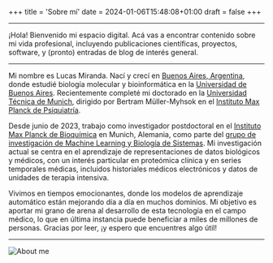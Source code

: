 +++
title = 'Sobre mí'
date = 2024-01-06T15:48:08+01:00
draft = false
+++

---

¡Hola! Bienvenido mi espacio digital. Acá vas a encontrar contenido sobre mi vida profesional, incluyendo publicaciones científicas, proyectos, software, y (pronto) entradas de blog de interés general.

---

Mi nombre es Lucas Miranda. Nací y crecí en [Buenos Aires, Argentina](https://www.youtube.com/watch?v=Pb9Hv9lw5Tw), donde estudié biología molecular y bioinformática en la [Universidad de Buenos Aires](https://www.uba.ar/). Recientemente completé mi doctorado en la [Universidad Técnica de Munich](https://www.tum.de/en/), dirigido por Bertram Müller-Myhsok en el [Instituto Max Planck de Psiquiatría](https://www.psych.mpg.de/1495975/mueller_myhsok).

Desde junio de 2023, trabajo como investigador postdoctoral en el [Instituto Max Planck de Bioquímica](https://www.biochem.mpg.de/en) en Munich, Alemania, como parte del [grupo de investigación de Machine Learning y Biología de Sistemas](https://www.biochem.mpg.de/borgwardt). Mi investigación actual se centra en el aprendizaje de representaciones de datos biológicos y médicos, con un interés particular en proteómica clínica y en series temporales médicas, incluidos historiales médicos electrónicos y datos de unidades de terapia intensiva.

Vivimos en tiempos emocionantes, donde los modelos de aprendizaje automático están mejorando día a día en muchos dominios. Mi objetivo es aportar mi grano de arena al desarrollo de esta tecnología en el campo médico, lo que en última instancia puede beneficiar a miles de millones de personas. Gracias por leer, ¡y espero que encuentres algo útil!

---

![About me](../../cover.jpeg)